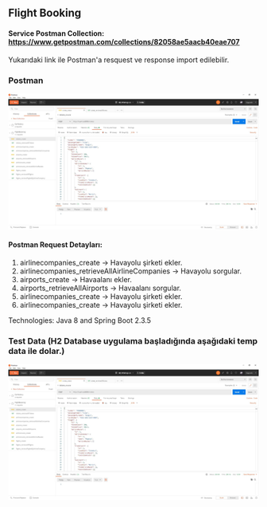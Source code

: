 ## Flight Booking

#### Service Postman Collection: https://www.getpostman.com/collections/82058ae5aacb40eae707

Yukarıdaki link ile Postman'a resquest ve response import edilebilir.

### Postman
![image](https://github.com/yunussezgin/flight-booking/blob/master/src/main/resources/postman_collections.JPG?raw=true)

#### Postman Request Detayları:
1. airlinecompanies_create -> Havayolu şirketi ekler.
2. airlinecompanies_retrieveAllAirlineCompanies -> Havayolu sorgular.
3. airports_create -> Havaalanı ekler.
4. airports_retrieveAllAirports -> Havaalanı sorgular.
5. airlinecompanies_create -> Havayolu şirketi ekler.
6. airlinecompanies_create -> Havayolu şirketi ekler.


Technologies: Java 8 and Spring Boot 2.3.5


### Test Data (H2 Database uygulama başladığında aşağıdaki temp data ile dolar.)
![image](https://github.com/yunussezgin/flight-booking/blob/master/src/main/resources/postman_collections.JPG?raw=true)


